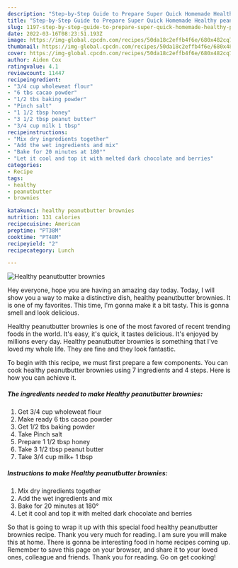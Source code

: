 ```yaml
---
description: "Step-by-Step Guide to Prepare Super Quick Homemade Healthy peanutbutter brownies"
title: "Step-by-Step Guide to Prepare Super Quick Homemade Healthy peanutbutter brownies"
slug: 1197-step-by-step-guide-to-prepare-super-quick-homemade-healthy-peanutbutter-brownies
date: 2022-03-16T08:23:51.193Z
image: https://img-global.cpcdn.com/recipes/50da18c2effb4f6e/680x482cq70/healthy-peanutbutter-brownies-recipe-main-photo.jpg
thumbnail: https://img-global.cpcdn.com/recipes/50da18c2effb4f6e/680x482cq70/healthy-peanutbutter-brownies-recipe-main-photo.jpg
cover: https://img-global.cpcdn.com/recipes/50da18c2effb4f6e/680x482cq70/healthy-peanutbutter-brownies-recipe-main-photo.jpg
author: Aiden Cox
ratingvalue: 4.1
reviewcount: 11447
recipeingredient:
- "3/4 cup wholeweat flour"
- "6 tbs cacao powder"
- "1/2 tbs baking powder"
- "Pinch salt"
- "1 1/2 tbsp honey"
- "3 1/2 tbsp peanut butter"
- "3/4 cup milk 1 tbsp"
recipeinstructions:
- "Mix dry ingredients together"
- "Add the wet ingredients and mix"
- "Bake for 20 minutes at 180°"
- "Let it cool and top it with melted dark chocolate and berries"
categories:
- Recipe
tags:
- healthy
- peanutbutter
- brownies

katakunci: healthy peanutbutter brownies 
nutrition: 131 calories
recipecuisine: American
preptime: "PT38M"
cooktime: "PT48M"
recipeyield: "2"
recipecategory: Lunch

---
```



![Healthy peanutbutter brownies](https://img-global.cpcdn.com/recipes/50da18c2effb4f6e/680x482cq70/healthy-peanutbutter-brownies-recipe-main-photo.jpg)

Hey everyone, hope you are having an amazing day today. Today, I will show you a way to make a distinctive dish, healthy peanutbutter brownies. It is one of my favorites. This time, I'm gonna make it a bit tasty. This is gonna smell and look delicious.

Healthy peanutbutter brownies is one of the most favored of recent trending foods in the world. It's easy, it's quick, it tastes delicious. It's enjoyed by millions every day. Healthy peanutbutter brownies is something that I've loved my whole life. They are fine and they look fantastic.




To begin with this recipe, we must first prepare a few components. You can cook healthy peanutbutter brownies using 7 ingredients and 4 steps. Here is how you can achieve it.

<!--inarticleads1-->

##### The ingredients needed to make Healthy peanutbutter brownies:

1. Get 3/4 cup wholeweat flour
1. Make ready 6 tbs cacao powder
1. Get 1/2 tbs baking powder
1. Take Pinch salt
1. Prepare 1 1/2 tbsp honey
1. Take 3 1/2 tbsp peanut butter
1. Take 3/4 cup milk+ 1 tbsp




<!--inarticleads2-->

##### Instructions to make Healthy peanutbutter brownies:

1. Mix dry ingredients together
1. Add the wet ingredients and mix
1. Bake for 20 minutes at 180°
1. Let it cool and top it with melted dark chocolate and berries




So that is going to wrap it up with this special food healthy peanutbutter brownies recipe. Thank you very much for reading. I am sure you will make this at home. There is gonna be interesting food in home recipes coming up. Remember to save this page on your browser, and share it to your loved ones, colleague and friends. Thank you for reading. Go on get cooking!
